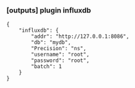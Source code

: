 ### [outputs] plugin influxdb
```
{
    "influxdb": {
        "addr": "http://127.0.0.1:8086",
        "db": "mydb",
        "Precision": "ns",
        "username": "root",
        "password": "root",
        "batch": 1
    }
}
```
